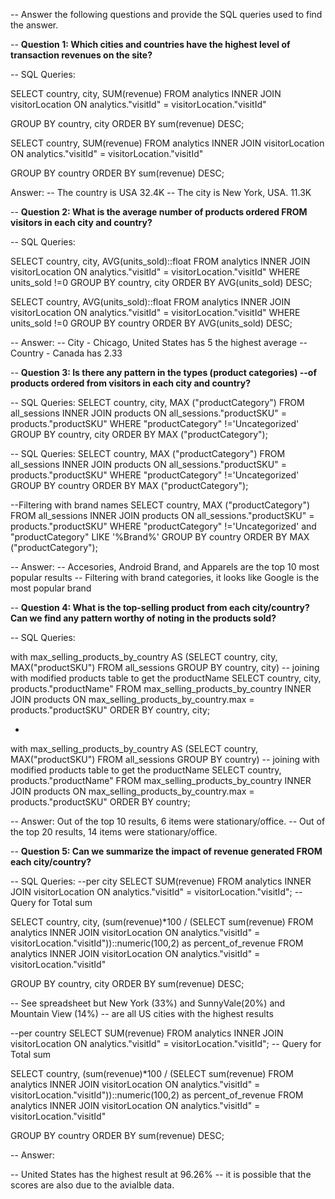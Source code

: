 -- Answer the following questions and provide the SQL queries used to find the answer.

    
-- **Question 1: Which cities and countries have the highest level of transaction revenues on the site?**

-- SQL Queries:

SELECT country, city, SUM(revenue)
FROM analytics
    INNER JOIN visitorLocation
    ON analytics."visitId" = visitorLocation."visitId"

GROUP BY country, city
ORDER BY sum(revenue) DESC;

SELECT country, SUM(revenue)
FROM analytics
    INNER JOIN visitorLocation
    ON analytics."visitId" = visitorLocation."visitId"

GROUP BY country
ORDER BY sum(revenue) DESC;




Answer:
-- The country is USA 32.4K
-- The city is New York, USA. 11.3K


-- **Question 2: What is the average number of products ordered FROM visitors in each city and country?**

-- SQL Queries:

SELECT country, city, AVG(units_sold)::float
FROM analytics
    INNER JOIN visitorLocation
    ON analytics."visitId" = visitorLocation."visitId"
WHERE units_sold !=0
GROUP BY  country, city
ORDER BY AVG(units_sold) DESC;

SELECT country, AVG(units_sold)::float
FROM analytics
    INNER JOIN visitorLocation
    ON analytics."visitId" = visitorLocation."visitId"
WHERE units_sold !=0
GROUP BY  country
ORDER BY AVG(units_sold) DESC;

-- Answer:
-- City - Chicago, United States has 5 the highest average
-- Country - Canada has 2.33




-- **Question 3: Is there any pattern in the types (product categories) 
--of products ordered from visitors in each city and country?**

-- SQL Queries:
SELECT country, city, MAX ("productCategory")
FROM all_sessions
    INNER JOIN products
    ON all_sessions."productSKU" = products."productSKU"
WHERE "productCategory" !='Uncategorized'
GROUP BY  country, city
ORDER BY MAX ("productCategory");

-- SQL Queries:
SELECT country, MAX ("productCategory")
FROM all_sessions
    INNER JOIN products
    ON all_sessions."productSKU" = products."productSKU"
WHERE "productCategory" !='Uncategorized'
GROUP BY  country
ORDER BY MAX ("productCategory");

--Filtering with brand names
SELECT country, MAX ("productCategory")
FROM all_sessions
    INNER JOIN products
    ON all_sessions."productSKU" = products."productSKU"
WHERE "productCategory" !='Uncategorized' and "productCategory" LIKE '%Brand%'
GROUP BY  country
ORDER BY MAX ("productCategory");


-- Answer:
-- Accesories, Android Brand, and Apparels are the top 10 most popular results
-- Filtering with brand categories, it looks like Google is the most popular brand


-- **Question 4: What is the top-selling product from each city/country? Can we find any pattern worthy of noting in the products sold?**

-- SQL Queries:

with max_selling_products_by_country AS
    (SELECT country, city, MAX("productSKU") 
    FROM all_sessions
    GROUP BY  country, city)
-- joining with modified products table to get the productName
SELECT country, city, products."productName"
FROM max_selling_products_by_country
    INNER JOIN products
    ON max_selling_products_by_country.max = products."productSKU"
ORDER BY country, city;

-

with max_selling_products_by_country AS
    (SELECT country, MAX("productSKU") 
    FROM all_sessions
    GROUP BY  country)
-- joining with modified products table to get the productName
SELECT country, products."productName"
FROM max_selling_products_by_country
    INNER JOIN products
    ON max_selling_products_by_country.max = products."productSKU"
ORDER BY country;

-- Answer: Out of the top 10 results, 6 items were stationary/office. 
-- Out of the top 20 results, 14 items were stationary/office. 


-- **Question 5: Can we summarize the impact of revenue generated FROM each city/country?**

-- SQL Queries:
--per city
SELECT SUM(revenue)
FROM analytics
    INNER JOIN visitorLocation
    ON analytics."visitId" = visitorLocation."visitId";
-- Query for Total sum

SELECT country, city, (sum(revenue)*100 / 
                        (SELECT sum(revenue)
                        FROM analytics
                            INNER JOIN visitorLocation
                            ON analytics."visitId" = visitorLocation."visitId"))::numeric(100,2) as percent_of_revenue
FROM analytics
    INNER JOIN visitorLocation
    ON analytics."visitId" = visitorLocation."visitId"

GROUP BY country, city
ORDER BY sum(revenue) DESC;
 
-- See spreadsheet but New York (33%) and SunnyVale(20%) and Mountain View (14%)
-- are all US cities with the highest results


--per country
SELECT SUM(revenue)
FROM analytics
    INNER JOIN visitorLocation
    ON analytics."visitId" = visitorLocation."visitId";
-- Query for Total sum

SELECT country, (sum(revenue)*100 / 
                        (SELECT sum(revenue)
                        FROM analytics
                            INNER JOIN visitorLocation
                            ON analytics."visitId" = visitorLocation."visitId"))::numeric(100,2) as percent_of_revenue
FROM analytics
    INNER JOIN visitorLocation
    ON analytics."visitId" = visitorLocation."visitId"

GROUP BY country
ORDER BY sum(revenue) DESC;

-- Answer:

-- United States has the highest result at 96.26%
-- it is possible that the scores are also due to the avialble data. 



